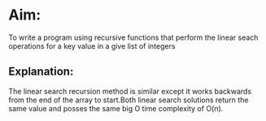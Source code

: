 # Aim:
To write a program using recursive functions that perform the linear seach operations for a key value in a give list of integers

## Explanation:
The linear search recursion method is similar except it works backwards from the end of the array to start.Both linear search solutions return the same value and posses the same big O time complexity of O(n).
